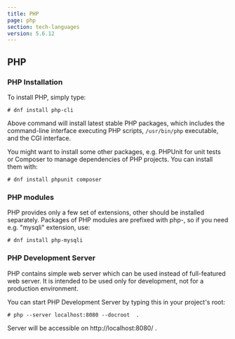 ```yaml
---
title: PHP
page: php
section: tech-languages
version: 5.6.12
---
```


## PHP

### PHP Installation

To install PHP, simply type:

```
# dnf install php-cli
```

Above command will install latest stable PHP packages, which includes the command-line interface executing PHP scripts, `/usr/bin/php` executable, and the CGI interface. 

You might want to install some other packages, e.g. PHPUnit for unit tests or Composer to manage dependencies of PHP projects. You can install them with:

```
# dnf install phpunit composer
```

### PHP modules

PHP provides only a few set of extensions, other should be installed separately. Packages of PHP modules are prefixed with php-, so if you need e.g. "mysqli" extension, use:

```
# dnf install php-mysqli
```

### PHP Development Server

PHP contains simple web server which can be used instead of full-featured web server. It is intended to be used only for development, not for a production environment. 

You can start PHP Development Server by typing this in your project's root:

```
# php --server localhost:8080 --docroot  .
```
Server will be accessible on http://localhost:8080/ .
